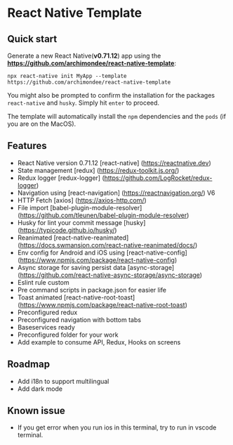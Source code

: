# React Native Template

## Quick start

Generate a new React Native(**v0.71.12**) app using the **https://github.com/archimondee/react-native-template**:

```shell
npx react-native init MyApp --template https://github.com/archimondee/react-native-template
```

You might also be prompted to confirm the installation for the packages `react-native` and `husky`. Simply hit `enter` to proceed.

The template will automatically install the `npm` dependencies and the `pods` (if you are on the MacOS).

## Features

- React Native version 0.71.12 [react-native] (https://reactnative.dev)
- State management [redux] (https://redux-toolkit.js.org/)
- Redux logger [redux-logger] (https://github.com/LogRocket/redux-logger)
- Navigation using [react-navigation] (https://reactnavigation.org/) V6
- HTTP Fetch [axios] (https://axios-http.com/)
- File import [babel-plugin-module-resolver] (https://github.com/tleunen/babel-plugin-module-resolver)
- Husky for lint your commit message [husky] (https://typicode.github.io/husky/)
- Reanimated [react-native-reanimated] (https://docs.swmansion.com/react-native-reanimated/docs/)
- Env config for Android and iOS using [react-native-config] (https://www.npmjs.com/package/react-native-config)
- Async storage for saving persist data [async-storage] (https://github.com/react-native-async-storage/async-storage)
- Eslint rule custom
- Pre command scripts in package.json for easier life
- Toast animated [react-native-root-toast] (https://www.npmjs.com/package/react-native-root-toast)
- Preconfigured redux
- Preconfigured navigation with bottom tabs
- Baseservices ready
- Preconfigured folder for your work
- Add example to consume API, Redux, Hooks on screens

## Roadmap

- Add i18n to support multilingual
- Add dark mode

## Known issue

- If you get error when you run ios in this terminal, try to run in vscode terminal.
